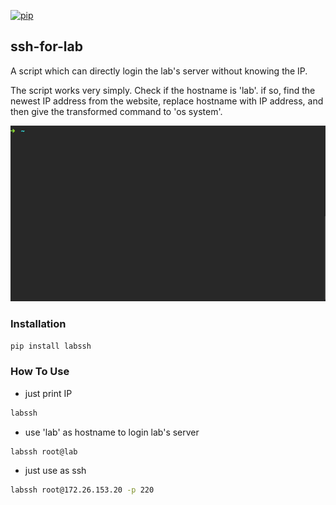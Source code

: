 [![pip](https://img.shields.io/pypi/dm/labssh.svg)](https://pypi.org/project/labssh/)
## ssh-for-lab  
A script which can directly login the lab's server without knowing the IP.  

The script works very simply. Check if the hostname is 'lab'. if so, find the newest IP address from the website, replace hostname with IP address, and then give the transformed command to 'os system'.    

[![gif with examples][examples-link]][examples-link]

### Installation
```bash
pip install labssh
```
### How To Use 
* just print IP
```bash
labssh 
```
* use 'lab' as hostname to login lab's server
```bash
labssh root@lab
```
* just use as ssh
```bash
labssh root@172.26.153.20 -p 220 
```
[examples-link]:   https://raw.githubusercontent.com/LogicJake/some-scripts/master/ssh-for-lab/example.gif
